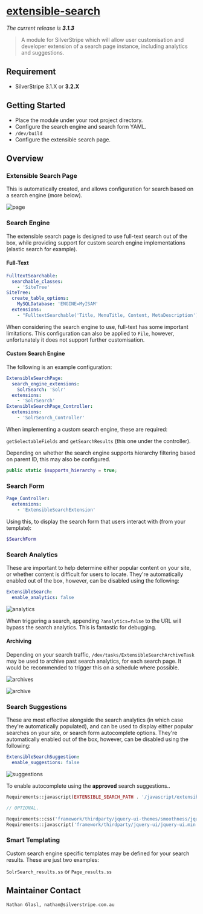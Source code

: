 # [extensible-search](https://packagist.org/packages/nglasl/silverstripe-extensible-search)

_The current release is **3.1.3**_

> A module for SilverStripe which will allow user customisation and developer extension of a search page instance, including analytics and suggestions.

## Requirement

* SilverStripe 3.1.X or **3.2.X**

## Getting Started

* Place the module under your root project directory.
* Configure the search engine and search form YAML.
* `/dev/build`
* Configure the extensible search page.

## Overview

### Extensible Search Page

This is automatically created, and allows configuration for search based on a search engine (more below).

![page](https://raw.githubusercontent.com/nglasl/silverstripe-extensible-search/master/images/extensible-search-page.png)

### Search Engine

The extensible search page is designed to use full-text search out of the box, while providing support for custom search engine implementations (elastic search for example).

#### Full-Text

```yaml
FulltextSearchable:
  searchable_classes:
    - 'SiteTree'
SiteTree:
  create_table_options:
    MySQLDatabase: 'ENGINE=MyISAM'
  extensions:
    - "FulltextSearchable('Title, MenuTitle, Content, MetaDescription')"
```

When considering the search engine to use, full-text has some important limitations. This configuration can also be applied to `File`, however, unfortunately it does not support further customisation.

#### Custom Search Engine

The following is an example configuration:

```yaml
ExtensibleSearchPage:
  search_engine_extensions:
    SolrSearch: 'Solr'
  extensions:
    - 'SolrSearch'
ExtensibleSearchPage_Controller:
  extensions:
    - 'SolrSearch_Controller'
```

When implementing a custom search engine, these are required:

`getSelectableFields` and `getSearchResults` (this one under the controller).

Depending on whether the search engine supports hierarchy filtering based on parent ID, this may also be configured.

```php
public static $supports_hierarchy = true;
```

### Search Form

```yaml
Page_Controller:
  extensions:
    - 'ExtensibleSearchExtension'
```

Using this, to display the search form that users interact with (from your template):

```php
$SearchForm
```

### Search Analytics

These are important to help determine either popular content on your site, or whether content is difficult for users to locate. They're automatically enabled out of the box, however, can be disabled using the following:

```yaml
ExtensibleSearch:
  enable_analytics: false
```

![analytics](https://raw.githubusercontent.com/nglasl/silverstripe-extensible-search/master/images/extensible-search-analytics.png)

When triggering a search, appending `?analytics=false` to the URL will bypass the search analytics. This is fantastic for debugging.

#### Archiving

Depending on your search traffic, `/dev/tasks/ExtensibleSearchArchiveTask` may be used to archive past search analytics, for each search page. It would be recommended to trigger this on a schedule where possible.

![archives](https://raw.githubusercontent.com/nglasl/silverstripe-extensible-search/master/images/extensible-search-archives.png)

![archive](https://raw.githubusercontent.com/nglasl/silverstripe-extensible-search/master/images/extensible-search-archive.png)

### Search Suggestions

These are most effective alongside the search analytics (in which case they're automatically populated), and can be used to display either popular searches on your site, or search form autocomplete options. They're automatically enabled out of the box, however, can be disabled using the following:

```yaml
ExtensibleSearchSuggestion:
  enable_suggestions: false
```

![suggestions](https://raw.githubusercontent.com/nglasl/silverstripe-extensible-search/master/images/extensible-search-suggestions.png)

To enable autocomplete using the **approved** search suggestions..

```php
Requirements::javascript(EXTENSIBLE_SEARCH_PATH . '/javascript/extensible-search-suggestions.js');

// OPTIONAL.

Requirements::css('framework/thirdparty/jquery-ui-themes/smoothness/jquery-ui.min.css');
Requirements::javascript('framework/thirdparty/jquery-ui/jquery-ui.min.js');
```

### Smart Templating

Custom search engine specific templates may be defined for your search results. These are just two examples:

`SolrSearch_results.ss` or `Page_results.ss`

## Maintainer Contact

	Nathan Glasl, nathan@silverstripe.com.au
